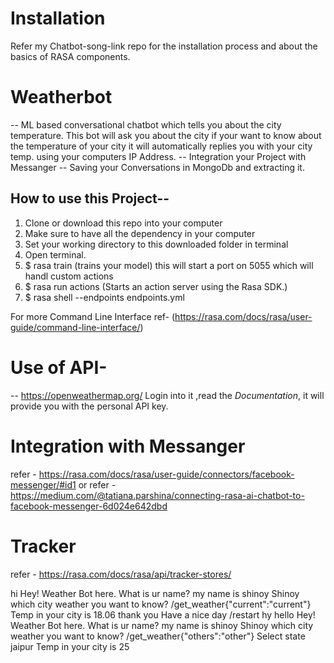 # Installation
Refer my Chatbot-song-link repo for the installation process and about the basics of RASA components.

# Weatherbot
-- ML based conversational chatbot which tells you about the city temperature. This bot will ask you about the city if your want to know about the temperature of your city it will 
automatically replies you with your city temp. using your computers IP Address.
-- Integration your Project with Messanger
-- Saving your Conversations in MongoDb and extracting it. 


## How to use this Project--
1. Clone or download this repo into your computer
2. Make sure to have all the dependency in your computer
3. Set your working directory to this downloaded folder in terminal
4. Open terminal.
5. $ rasa train (trains your model) this will start a port on 5055 which will handl custom actions
6. $ rasa run actions (Starts an action server using the Rasa SDK.)
7. $ rasa shell --endpoints endpoints.yml

For more Command Line Interface ref- (https://rasa.com/docs/rasa/user-guide/command-line-interface/)

# Use of API-
-- https://openweathermap.org/ 
Login into it ,read the *Documentation*, it will provide you with the personal API key.

# Integration with Messanger
refer - https://rasa.com/docs/rasa/user-guide/connectors/facebook-messenger/#id1
or
refer - https://medium.com/@tatiana.parshina/connecting-rasa-ai-chatbot-to-facebook-messenger-6d024e642dbd

# Tracker
refer - https://rasa.com/docs/rasa/api/tracker-stores/

hi
Hey! Weather Bot here. What is ur name?
my name is shinoy
Shinoy which city weather you want to know?
/get_weather{"current":"current"}
Temp in your city is 18.06
thank you
Have a nice day
/restart
hy
hello
Hey! Weather Bot here. What is ur name?
my name is shinoy
Shinoy which city weather you want to know?
/get_weather{"others":"other"}
Select state
jaipur
Temp in your city is 25
